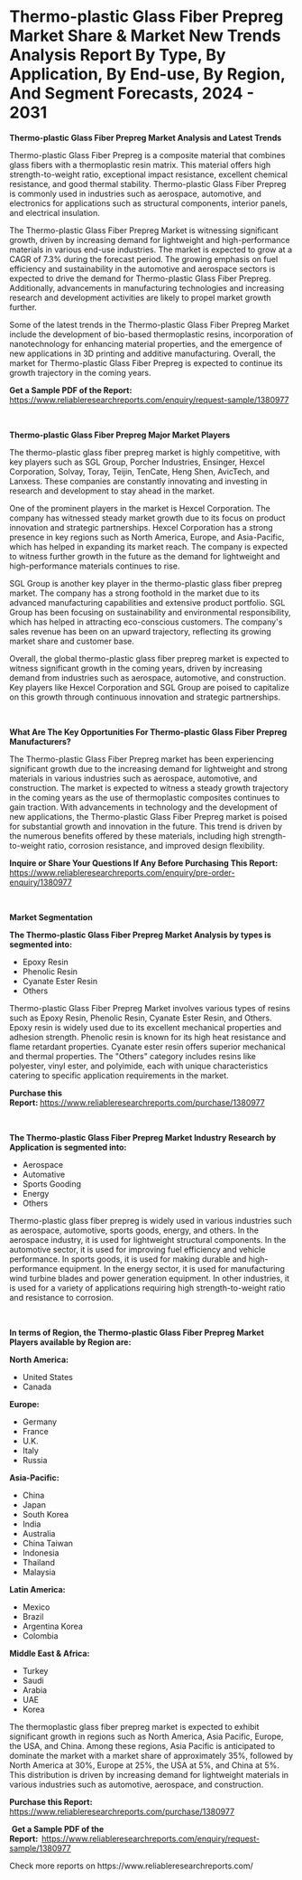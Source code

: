<p><h1>Thermo-plastic Glass Fiber Prepreg Market Share & Market New Trends Analysis Report By Type, By Application, By End-use, By Region, And Segment Forecasts, 2024 - 2031</h1></p><p><strong>Thermo-plastic Glass Fiber Prepreg Market Analysis and Latest Trends</strong></p>
<p><p>Thermo-plastic Glass Fiber Prepreg is a composite material that combines glass fibers with a thermoplastic resin matrix. This material offers high strength-to-weight ratio, exceptional impact resistance, excellent chemical resistance, and good thermal stability. Thermo-plastic Glass Fiber Prepreg is commonly used in industries such as aerospace, automotive, and electronics for applications such as structural components, interior panels, and electrical insulation.</p><p>The Thermo-plastic Glass Fiber Prepreg Market is witnessing significant growth, driven by increasing demand for lightweight and high-performance materials in various end-use industries. The market is expected to grow at a CAGR of 7.3% during the forecast period. The growing emphasis on fuel efficiency and sustainability in the automotive and aerospace sectors is expected to drive the demand for Thermo-plastic Glass Fiber Prepreg. Additionally, advancements in manufacturing technologies and increasing research and development activities are likely to propel market growth further.</p><p>Some of the latest trends in the Thermo-plastic Glass Fiber Prepreg Market include the development of bio-based thermoplastic resins, incorporation of nanotechnology for enhancing material properties, and the emergence of new applications in 3D printing and additive manufacturing. Overall, the market for Thermo-plastic Glass Fiber Prepreg is expected to continue its growth trajectory in the coming years.</p></p>
<p><strong>Get a Sample PDF of the Report:&nbsp;</strong> <a href="https://www.reliableresearchreports.com/enquiry/request-sample/1380977">https://www.reliableresearchreports.com/enquiry/request-sample/1380977</a></p>
<p>&nbsp;</p>
<p><strong>Thermo-plastic Glass Fiber Prepreg Major Market Players</strong></p>
<p><p>The thermo-plastic glass fiber prepreg market is highly competitive, with key players such as SGL Group, Porcher Industries, Ensinger, Hexcel Corporation, Solvay, Toray, Teijin, TenCate, Heng Shen, AvicTech, and Lanxess. These companies are constantly innovating and investing in research and development to stay ahead in the market.</p><p>One of the prominent players in the market is Hexcel Corporation. The company has witnessed steady market growth due to its focus on product innovation and strategic partnerships. Hexcel Corporation has a strong presence in key regions such as North America, Europe, and Asia-Pacific, which has helped in expanding its market reach. The company is expected to witness further growth in the future as the demand for lightweight and high-performance materials continues to rise.</p><p>SGL Group is another key player in the thermo-plastic glass fiber prepreg market. The company has a strong foothold in the market due to its advanced manufacturing capabilities and extensive product portfolio. SGL Group has been focusing on sustainability and environmental responsibility, which has helped in attracting eco-conscious customers. The company's sales revenue has been on an upward trajectory, reflecting its growing market share and customer base.</p><p>Overall, the global thermo-plastic glass fiber prepreg market is expected to witness significant growth in the coming years, driven by increasing demand from industries such as aerospace, automotive, and construction. Key players like Hexcel Corporation and SGL Group are poised to capitalize on this growth through continuous innovation and strategic partnerships.</p></p>
<p>&nbsp;</p>
<p><strong>What Are The Key Opportunities For Thermo-plastic Glass Fiber Prepreg Manufacturers?</strong></p>
<p><p>The Thermo-plastic Glass Fiber Prepreg market has been experiencing significant growth due to the increasing demand for lightweight and strong materials in various industries such as aerospace, automotive, and construction. The market is expected to witness a steady growth trajectory in the coming years as the use of thermoplastic composites continues to gain traction. With advancements in technology and the development of new applications, the Thermo-plastic Glass Fiber Prepreg market is poised for substantial growth and innovation in the future. This trend is driven by the numerous benefits offered by these materials, including high strength-to-weight ratio, corrosion resistance, and improved design flexibility.</p></p>
<p><strong>Inquire or Share Your Questions If Any Before Purchasing This Report:</strong> <a href="https://www.reliableresearchreports.com/enquiry/pre-order-enquiry/1380977">https://www.reliableresearchreports.com/enquiry/pre-order-enquiry/1380977</a></p>
<p>&nbsp;</p>
<p><strong>Market Segmentation</strong></p>
<p><strong>The Thermo-plastic Glass Fiber Prepreg Market Analysis by types is segmented into:</strong></p>
<p><ul><li>Epoxy Resin</li><li>Phenolic Resin</li><li>Cyanate Ester Resin</li><li>Others</li></ul></p>
<p><p>Thermo-plastic Glass Fiber Prepreg Market involves various types of resins such as Epoxy Resin, Phenolic Resin, Cyanate Ester Resin, and Others. Epoxy resin is widely used due to its excellent mechanical properties and adhesion strength. Phenolic resin is known for its high heat resistance and flame retardant properties. Cyanate ester resin offers superior mechanical and thermal properties. The "Others" category includes resins like polyester, vinyl ester, and polyimide, each with unique characteristics catering to specific application requirements in the market.</p></p>
<p><strong>Purchase this Report:&nbsp;</strong><a href="https://www.reliableresearchreports.com/purchase/1380977">https://www.reliableresearchreports.com/purchase/1380977</a></p>
<p>&nbsp;</p>
<p><strong>The Thermo-plastic Glass Fiber Prepreg Market Industry Research by Application is segmented into:</strong></p>
<p><ul><li>Aerospace</li><li>Automative</li><li>Sports Gooding</li><li>Energy</li><li>Others</li></ul></p>
<p><p>Thermo-plastic glass fiber prepreg is widely used in various industries such as aerospace, automotive, sports goods, energy, and others. In the aerospace industry, it is used for lightweight structural components. In the automotive sector, it is used for improving fuel efficiency and vehicle performance. In sports goods, it is used for making durable and high-performance equipment. In the energy sector, it is used for manufacturing wind turbine blades and power generation equipment. In other industries, it is used for a variety of applications requiring high strength-to-weight ratio and resistance to corrosion.</p></p>
<p>&nbsp;</p>
<p><strong>In terms of Region, the Thermo-plastic Glass Fiber Prepreg Market Players available by Region are:</strong></p>
<p>
    <p> <strong> North America: </strong>
        <ul>
            <li>United States</li>
            <li>Canada</li>
        </ul>
        </p> 
    <p> <strong> Europe: </strong>
        <ul>
            <li>Germany</li>
            <li>France</li>
            <li>U.K.</li>
            <li>Italy</li>
            <li>Russia</li>
        </ul>
        </p> 
    <p> <strong> Asia-Pacific: </strong>
        <ul>
            <li>China</li>
            <li>Japan</li>
            <li>South Korea</li>
            <li>India</li>
            <li>Australia</li>
            <li>China Taiwan</li>
            <li>Indonesia</li>
            <li>Thailand</li>
            <li>Malaysia</li>
        </ul>
        </p> 
    <p> <strong> Latin America: </strong>
        <ul>
            <li>Mexico</li>
            <li>Brazil</li>
            <li>Argentina Korea</li>
            <li>Colombia</li>
        </ul>
        </p> 
    <p> <strong> Middle East & Africa: </strong>
        <ul>
            <li>Turkey</li>
            <li>Saudi</li>
            <li>Arabia</li>
            <li>UAE</li>
            <li>Korea</li>
        </ul>
    </p>
    </p>
<p><p>The thermoplastic glass fiber prepreg market is expected to exhibit significant growth in regions such as North America, Asia Pacific, Europe, the USA, and China. Among these regions, Asia Pacific is anticipated to dominate the market with a market share of approximately 35%, followed by North America at 30%, Europe at 25%, the USA at 5%, and China at 5%. This distribution is driven by increasing demand for lightweight materials in various industries such as automotive, aerospace, and construction.</p></p>
<p><strong>Purchase this Report: </strong><a href="https://www.reliableresearchreports.com/purchase/1380977">https://www.reliableresearchreports.com/purchase/1380977</a></p>
<p>&nbsp;<strong>Get a Sample PDF of the Report:&nbsp;&nbsp;</strong><a href="https://www.reliableresearchreports.com/enquiry/request-sample/1380977">https://www.reliableresearchreports.com/enquiry/request-sample/1380977</a></p>
<p><strong></strong></p>
<p>Check more reports on https://www.reliableresearchreports.com/</p>